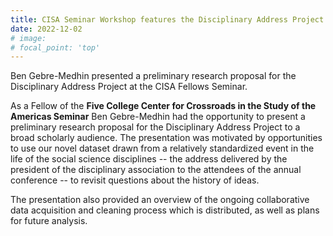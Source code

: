 ```yaml
---
title: CISA Seminar Workshop features the Disciplinary Address Project
date: 2022-12-02
# image:
# focal_point: 'top'
---
```


Ben Gebre-Medhin presented a preliminary research proposal for the Disciplinary Address Project at the CISA Fellows Seminar.

<!--more-->

As a Fellow of the **Five College Center for Crossroads in the Study of the Americas Seminar** Ben Gebre-Medhin had the opportunity to present a preliminary research proposal for the Disciplinary Address Project to a broad scholarly audience. The presentation was motivated by opportunities to use our novel dataset drawn from a relatively standardized event in the life of the social science disciplines -- the address delivered by the president of the disciplinary association to the attendees of the annual conference -- to revisit questions about the history of ideas.

The presentation also provided an overview of the ongoing collaborative data acquisition and cleaning process which is distributed, as well as plans for future analysis. 
